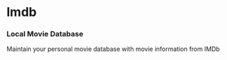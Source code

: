 # lmdb

### Local Movie Database
Maintain your personal movie database with movie information from IMDb
